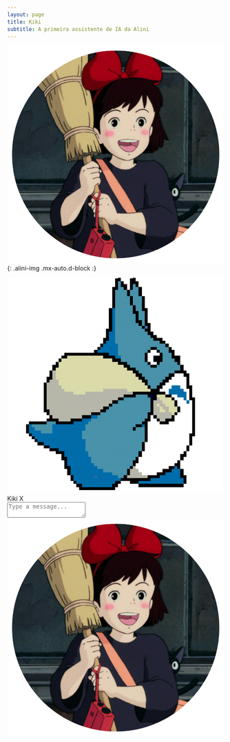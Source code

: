 ```yaml
---
layout: page
title: Kiki
subtitle: A primeira assistente de IA da Alini
---
```

![fotodaalini](/assets/img/chatbot/kiki-bot.png){: .alini-img .mx-auto.d-block :}

  <div class="container">
        <!--chatbot widget -->
        <div class="widget">
            <div class="chat_header">
                <!--Add the name of the bot here -->
                <span class="chat_header_title">
                <img class="chat_icon" src="/assets/img/icon-alini.png">Kiki
                <span class="dropdown-trigger" id="close">X</span>
                </span>    
            </div>
            <!--Chatbot contents goes here -->
            <div class="chats" id="chats">
                <div class="clearfix"></div>
            </div>
            <!--keypad for user to type the message -->
            <div class="keypad">
                <textarea id="userInput" placeholder="Type a message..." class="usrInput"></textarea>
                <div id="sendButton"><i class="fa fa-paper-plane" aria-hidden="true"></i></div>
            </div>
        </div>
        <!--bot profile-->
        <div class="profile_div" id="profile_div">
            <img class="imgProfile" src="/assets/img/chatbot/kiki-bot.png" />
        </div>
    </div>